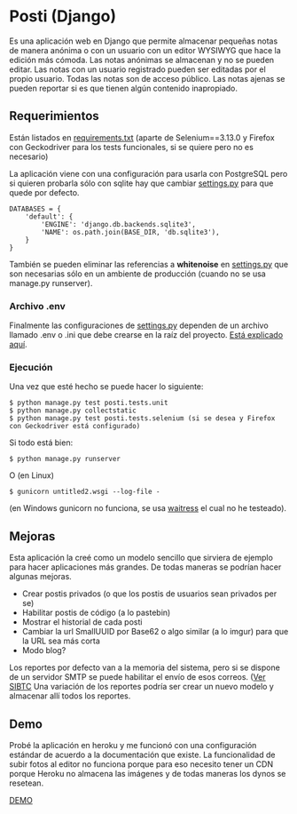 # Posti (Django) 

Es una aplicación web en Django que permite almacenar pequeñas notas de manera anónima o con un usuario con un editor WYSIWYG que hace la edición más cómoda.
Las notas anónimas se almacenan y no se pueden editar. Las notas con un usuario registrado pueden ser editadas por el propio usuario.
Todas las notas son de acceso público. Las notas ajenas se pueden reportar si es que tienen algún contenido inapropiado. 

## Requerimientos

Están listados en [requirements.txt](requirements.txt) (aparte de Selenium==3.13.0 y Firefox con Geckodriver para los tests funcionales, si se quiere pero no es necesario)
  
La aplicación viene con una configuración para usarla con PostgreSQL pero si quieren probarla sólo con sqlite hay que cambiar [settings.py](untitled2/settings.py) para que quede por defecto.

    DATABASES = {
        'default': {
            'ENGINE': 'django.db.backends.sqlite3',
            'NAME': os.path.join(BASE_DIR, 'db.sqlite3'),
        }
    }

También se pueden eliminar las referencias a **whitenoise** en [settings.py](untitled2/settings.py) que son necesarias sólo en un ambiente de producción (cuando no se usa manage.py runserver).

### Archivo .env

Finalmente las configuraciones de [settings.py](untitled2/settings.py) dependen de un archivo llamado .env o .ini que debe crearse en la raíz del proyecto. [Está explicado aquí](https://github.com/henriquebastos/python-decouple#how-it-works). 

### Ejecución

Una vez que esté hecho se puede hacer lo siguiente:

    $ python manage.py test posti.tests.unit
    $ python manage.py collectstatic
    $ python manage.py test posti.tests.selenium (si se desea y Firefox con Geckodriver está configurado)

Si todo está bien:

    $ python manage.py runserver
     
O (en Linux)

    $ gunicorn untitled2.wsgi --log-file - 

(en Windows gunicorn no funciona, se usa [waitress](https://docs.pylonsproject.org/projects/waitress/en/latest/) el cual no he testeado).




## Mejoras

Esta aplicación la creé como un modelo sencillo que sirviera de ejemplo para hacer aplicaciones más grandes. De todas maneras se podrían hacer algunas mejoras.

- Crear postis privados (o que los postis de usuarios sean privados per se)
- Habilitar postis de código (a lo pastebin) 
- Mostrar el historial de cada posti
- Cambiar la url SmallUUID por Base62 o algo similar (a lo imgur) para que la URL sea más corta
- Modo blog?

Los reportes por defecto van a la memoria del sistema, pero si se dispone de un servidor SMTP se puede habilitar el envío de esos correos. ([Ver SIBTC]((https://simpleisbetterthancomplex.com/tutorial/2016/06/13/how-to-send-email.html)) 
Una variación de los reportes podría ser crear un nuevo modelo y almacenar allí todos los reportes. 



## Demo 

Probé la aplicación en heroku y me funcionó con una configuración estándar de acuerdo a la documentación que existe. 
La funcionalidad de subir fotos al editor no funciona porque para eso necesito tener un CDN porque Heroku no almacena las imágenes y de todas maneras los dynos se resetean. 

[DEMO](https://demo-posti.herokuapp.com/)